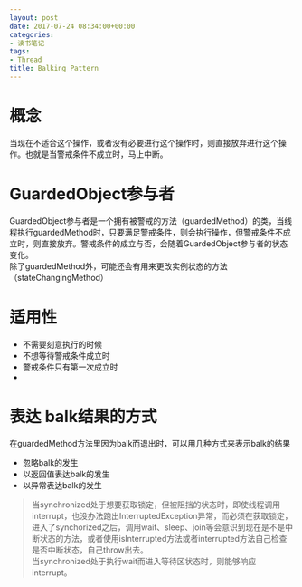 ```yaml
---
layout: post
date: 2017-07-24 08:34:00+00:00
categories: 
- 读书笔记
tags:
- Thread
title: Balking Pattern
---
```


# 概念

当现在不适合这个操作，或者没有必要进行这个操作时，则直接放弃进行这个操作。也就是当警戒条件不成立时，马上中断。

<!-- more -->

# GuardedObject参与者
GuardedObject参与者是一个拥有被警戒的方法（guardedMethod）的类，当线程执行guardedMethod时，只要满足警戒条件，则会执行操作，但警戒条件不成立时，则直接放弃。警戒条件的成立与否，会随着GuardedObject参与者的状态变化。  
除了guardedMethod外，可能还会有用来更改实例状态的方法（stateChangingMethod）

# 适用性
- 不需要刻意执行的时候
- 不想等待警戒条件成立时
- 警戒条件只有第一次成立时
- 
# 表达 balk结果的方式
在guardedMethod方法里因为balk而退出时，可以用几种方式来表示balk的结果
- 忽略balk的发生
- 以返回值表达balk的发生
- 以异常表达balk的发生


> 当synchronized处于想要获取锁定，但被阻挡的状态时，即使线程调用interrupt，也没办法跑出InterruptedException异常，而必须在获取锁定，进入了synchorized之后，调用wait、sleep、join等会意识到现在是不是中断状态的方法，或者使用isInterrupted方法或者interrupted方法自己检查是否中断状态，自己throw出去。  
当synchronized处于执行wait而进入等待区状态时，则能够响应interrupt。
